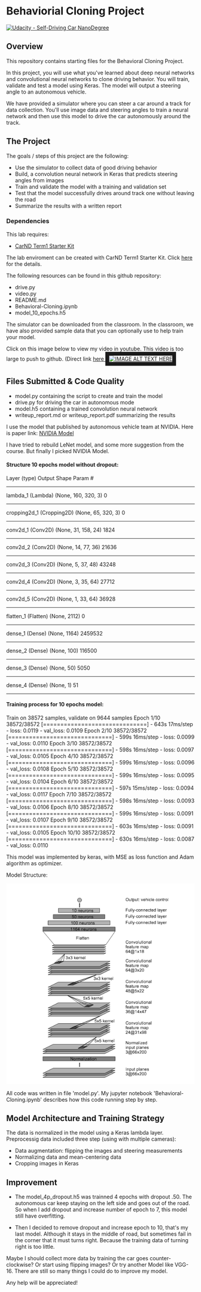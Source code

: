 # Behaviorial Cloning Project

[![Udacity - Self-Driving Car NanoDegree](https://s3.amazonaws.com/udacity-sdc/github/shield-carnd.svg)](http://www.udacity.com/drive)

Overview
---
This repository contains starting files for the Behavioral Cloning Project.

In this project, you will use what you've learned about deep neural networks and convolutional neural networks to clone driving behavior. You will train, validate and test a model using Keras. The model will output a steering angle to an autonomous vehicle.

We have provided a simulator where you can steer a car around a track for data collection. You'll use image data and steering angles to train a neural network and then use this model to drive the car autonomously around the track.


The Project
---
The goals / steps of this project are the following:
* Use the simulator to collect data of good driving behavior
* Build, a convolution neural network in Keras that predicts steering angles from images
* Train and validate the model with a training and validation set
* Test that the model successfully drives around track one without leaving the road
* Summarize the results with a written report

### Dependencies
This lab requires:

* [CarND Term1 Starter Kit](https://github.com/udacity/CarND-Term1-Starter-Kit)

The lab enviroment can be created with CarND Term1 Starter Kit. Click [here](https://github.com/udacity/CarND-Term1-Starter-Kit/blob/master/README.md) for the details.

The following resources can be found in this github repository:
* drive.py
* video.py
* README.md
* Behavioral-Cloning.ipynb
* model_10_epochs.h5

The simulator can be downloaded from the classroom. In the classroom, we have also provided sample data that you can optionally use to help train your model.

Click on this image below to view my video in youtube. This video is too large to push to github.
(Direct link <a href="https://www.youtube.com/watch?v=QJ3R5j6arOY&feature=youtu.be"> here </a>
<a href="https://www.youtube.com/watch?v=QJ3R5j6arOY&feature=youtu.be" target="_blank"><img src="http://img.youtube.com/vi/QJ3R5j6arOY/0.jpg" 
alt="IMAGE ALT TEXT HERE" width="960" height="720" border="10" /></a>


Files Submitted & Code Quality
---

* model.py containing the script to create and train the model
* drive.py for driving the car in autonomous mode
* model.h5 containing a trained convolution neural network
* writeup_report.md or writeup_report.pdf summarizing the results

[image1]: ./model.png



I use the model that published by autonomous vehicle team at NVIDIA. Here is paper link: 
<a href="https://arxiv.org/pdf/1604.07316.pdf">NVIDIA Model</a>

I have tried to rebuild LeNet model, and some more suggestion from the course. But finally I picked NVIDIA Model. 

#### Structure 10 epochs model without dropout:
Layer (type)                 Output Shape              Param #   
_________________________________________________________________
lambda_1 (Lambda)            (None, 160, 320, 3)       0         
_________________________________________________________________
cropping2d_1 (Cropping2D)    (None, 65, 320, 3)        0         
_________________________________________________________________
conv2d_1 (Conv2D)            (None, 31, 158, 24)       1824      
_________________________________________________________________
conv2d_2 (Conv2D)            (None, 14, 77, 36)        21636     
_________________________________________________________________
conv2d_3 (Conv2D)            (None, 5, 37, 48)         43248     
_________________________________________________________________
conv2d_4 (Conv2D)            (None, 3, 35, 64)         27712     
_________________________________________________________________
conv2d_5 (Conv2D)            (None, 1, 33, 64)         36928     
_________________________________________________________________
flatten_1 (Flatten)          (None, 2112)              0         
_________________________________________________________________
dense_1 (Dense)              (None, 1164)              2459532   
_________________________________________________________________
dense_2 (Dense)              (None, 100)               116500    
_________________________________________________________________
dense_3 (Dense)              (None, 50)                5050      
_________________________________________________________________
dense_4 (Dense)              (None, 1)                 51        
_________________________________________________________________


#### Training process for 10 epochs model:
Train on 38572 samples, validate on 9644 samples 
Epoch 1/10 
38572/38572 [==============================] - 643s 17ms/step - loss: 0.0119 - val_loss: 0.0109 
Epoch 2/10 
38572/38572 [==============================] - 599s 16ms/step - loss: 0.0099 - val_loss: 0.0110 
Epoch 3/10 
38572/38572 [==============================] - 598s 16ms/step - loss: 0.0097 - val_loss: 0.0105 
Epoch 4/10 
38572/38572 [==============================] - 599s 16ms/step - loss: 0.0096 - val_loss: 0.0108 
Epoch 5/10 
38572/38572 [==============================] - 599s 16ms/step - loss: 0.0095 - val_loss: 0.0104 
Epoch 6/10 
38572/38572 [==============================] - 597s 15ms/step - loss: 0.0094 - val_loss: 0.0117 
Epoch 7/10 
38572/38572 [==============================] - 598s 16ms/step - loss: 0.0093 - val_loss: 0.0106 
Epoch 8/10 
38572/38572 [==============================] - 599s 16ms/step - loss: 0.0091 - val_loss: 0.0107 
Epoch 9/10 
38572/38572 [==============================] - 603s 16ms/step - loss: 0.0091 - val_loss: 0.0105 
Epoch 10/10 
38572/38572 [==============================] - 630s 16ms/step - loss: 0.0087 - val_loss: 0.0110




This model was implemented by keras, with MSE as loss function and Adam algorithm as optimizer.

Model Structure:


![alt text][image1]

All code was written in file 'model.py'. My jupyter notebook 'Behavioral-Cloning.ipynb' describes how this code running step by step.

Model Architecture and Training Strategy
---
The data is normalized in the model using a Keras lambda layer. Preprocessig data included three step (using with multiple cameras):
* Data augmentation: flipping the images and steering measurements
* Normalizing data and mean-centering data
* Cropping images in Keras

## Improvement
* The model_4p_dropout.h5 was trainned 4 epochs with dropout .50. The autonomous car keep staying on the left side and goes out of the road. So when I add dropout and increase number of epoch to 7, this model still have overfitting.

* Then I decided to remove dropout and increase epoch to 10, that's my last model. Although it stays in the middle of road, but sometimes fail in the corner that it must turns right. Because the training data of turning right is too little. 

Maybe I should collect more data by training the car goes counter-clockwise? Or start using flipping images? Or try another Model like VGG-16. There are still so many things I could do to improve my model.

Any help will be appreciated!

